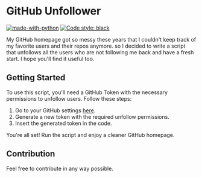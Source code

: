 # GitHub Unfollower

[![made-with-python](https://img.shields.io/badge/Made%20with-Python-1f425f.svg)](https://www.python.org/)
[![Code style: black](https://img.shields.io/badge/code%20style-black-000000.svg)](https://github.com/psf/black)

My GitHub homepage got so messy these years that I couldn't keep track of my favorite users and their repos anymore. so I decided to write a script that unfollows all the users who are not following me back and have a fresh start. I hope you'll find it useful too.

## Getting Started

To use this script, you'll need a GitHub Token with the necessary permissions to unfollow users. Follow these steps:

1. Go to your GitHub settings [here](https://github.com/settings/tokens?type=beta).
2. Generate a new token with the required unfollow permissions.
3. Insert the generated token in the code.

You're all set! Run the script and enjoy a cleaner GitHub homepage.

## Contribution

Feel free to contribute in any way possible.
